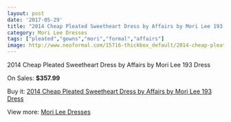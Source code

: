 ```yaml
---
layout: post
date: '2017-05-29'
title: "2014 Cheap Pleated Sweetheart Dress by Affairs by Mori Lee 193 Dress"
category: Mori Lee Dresses
tags: ["pleated","gowns","mori","formal","affairs"]
image: http://www.neoformal.com/15716-thickbox_default/2014-cheap-pleated-sweetheart-dress-by-affairs-by-mori-lee-193-dress.jpg
---
```

2014 Cheap Pleated Sweetheart Dress by Affairs by Mori Lee 193 Dress

On Sales: **$357.99**
<a href="https://www.neoformal.com/en/mori-lee-dresses-2014/5273-2014-cheap-pleated-sweetheart-dress-by-affairs-by-mori-lee-193-dress.html"><amp-img layout="responsive" width="600" height="600" src="//www.neoformal.com/15716-thickbox_default/2014-cheap-pleated-sweetheart-dress-by-affairs-by-mori-lee-193-dress.jpg" alt="2014 Cheap Pleated Sweetheart Dress by Affairs by Mori Lee 193 Dress 0" /></a>
<a href="https://www.neoformal.com/en/mori-lee-dresses-2014/5273-2014-cheap-pleated-sweetheart-dress-by-affairs-by-mori-lee-193-dress.html"><amp-img layout="responsive" width="600" height="600" src="//www.neoformal.com/15720-thickbox_default/2014-cheap-pleated-sweetheart-dress-by-affairs-by-mori-lee-193-dress.jpg" alt="2014 Cheap Pleated Sweetheart Dress by Affairs by Mori Lee 193 Dress 1" /></a>
<a href="https://www.neoformal.com/en/mori-lee-dresses-2014/5273-2014-cheap-pleated-sweetheart-dress-by-affairs-by-mori-lee-193-dress.html"><amp-img layout="responsive" width="600" height="600" src="//www.neoformal.com/15719-thickbox_default/2014-cheap-pleated-sweetheart-dress-by-affairs-by-mori-lee-193-dress.jpg" alt="2014 Cheap Pleated Sweetheart Dress by Affairs by Mori Lee 193 Dress 2" /></a>
<a href="https://www.neoformal.com/en/mori-lee-dresses-2014/5273-2014-cheap-pleated-sweetheart-dress-by-affairs-by-mori-lee-193-dress.html"><amp-img layout="responsive" width="600" height="600" src="//www.neoformal.com/15718-thickbox_default/2014-cheap-pleated-sweetheart-dress-by-affairs-by-mori-lee-193-dress.jpg" alt="2014 Cheap Pleated Sweetheart Dress by Affairs by Mori Lee 193 Dress 3" /></a>
<a href="https://www.neoformal.com/en/mori-lee-dresses-2014/5273-2014-cheap-pleated-sweetheart-dress-by-affairs-by-mori-lee-193-dress.html"><amp-img layout="responsive" width="600" height="600" src="//www.neoformal.com/15717-thickbox_default/2014-cheap-pleated-sweetheart-dress-by-affairs-by-mori-lee-193-dress.jpg" alt="2014 Cheap Pleated Sweetheart Dress by Affairs by Mori Lee 193 Dress 4" /></a>

Buy it: [2014 Cheap Pleated Sweetheart Dress by Affairs by Mori Lee 193 Dress](https://www.neoformal.com/en/mori-lee-dresses-2014/5273-2014-cheap-pleated-sweetheart-dress-by-affairs-by-mori-lee-193-dress.html "2014 Cheap Pleated Sweetheart Dress by Affairs by Mori Lee 193 Dress")

View more: [Mori Lee Dresses](https://www.neoformal.com/en/62-mori-lee-dresses-2014 "Mori Lee Dresses")